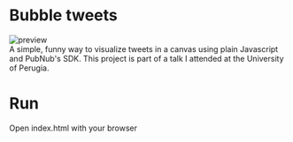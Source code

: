 # Bubble tweets
![preview](https://user-images.githubusercontent.com/3172529/56296965-5ccbf500-6127-11e9-9336-47d50dc8f2d3.gif)
<br>
A simple, funny way to visualize tweets in a canvas using plain Javascript and PubNub's SDK.
This project is part of a talk I attended at the University of Perugia.


# Run
Open index.html with your browser

